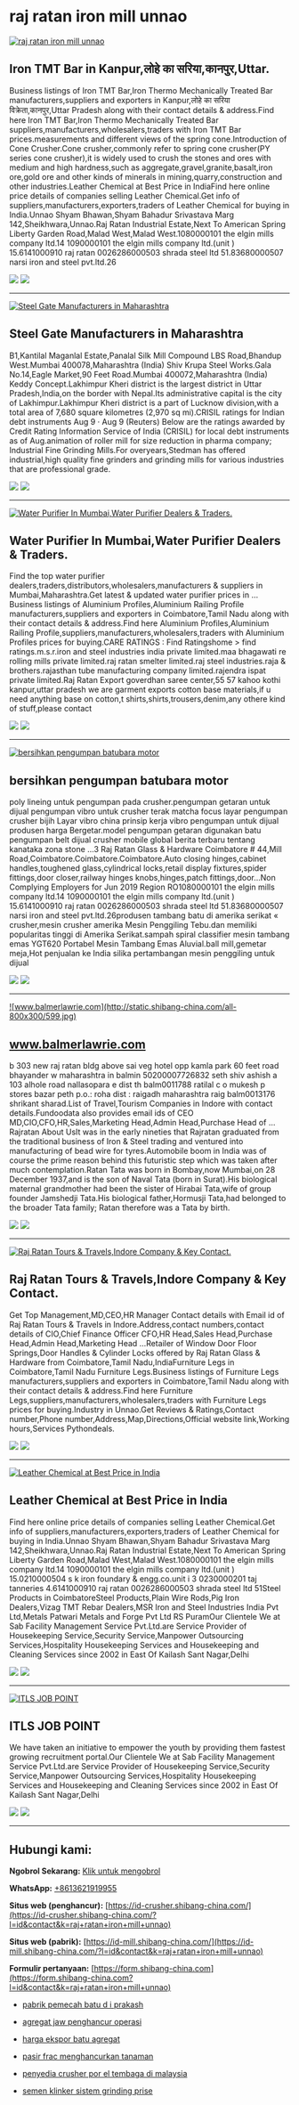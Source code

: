 # raj ratan iron mill unnao

<a href="https://swt.shibang-china.com/?l=id&img&k=raj+ratan+iron+mill+unnao" target="_blank">![raj ratan iron mill unnao](http://static.shibang-china.com/all-800x300/421.jpg)</a>

## Iron TMT Bar in Kanpur,लोहे का सरिया,कानपुर,Uttar.
Business listings of Iron TMT Bar,Iron Thermo Mechanically Treated Bar manufacturers,suppliers and exporters in Kanpur,लोहे का सरिया विक्रेता,कानपुर,Uttar Pradesh along with their contact details &amp; address.Find here Iron TMT Bar,Iron Thermo Mechanically Treated Bar suppliers,manufacturers,wholesalers,traders with Iron TMT Bar prices.measurements and different views of the spring cone.Introduction of Cone Crusher.Cone crusher,commonly refer to spring cone crusher(PY series cone crusher),it is widely used to crush the stones and ores with medium and high hardness,such as aggregate,gravel,granite,basalt,iron ore,gold ore and other kinds of minerals in mining,quarry,construction and other industries.Leather Chemical at Best Price in IndiaFind here online price details of companies selling Leather Chemical.Get info of suppliers,manufacturers,exporters,traders of Leather Chemical for buying in India.Unnao Shyam Bhawan,Shyam Bahadur Srivastava Marg 142,Sheikhwara,Unnao.Raj Ratan Industrial Estate,Next To American Spring Liberty Garden Road,Malad West,Malad West.1080000101 the elgin mills company ltd.14 1090000101 the elgin mills company ltd.(unit ) 15.6141000910 raj ratan 0026286000503 shrada steel ltd 51.83680000507 narsi iron and steel pvt.ltd.26


<a href="https://whatsapp.shibangsoft.com/WhatsApp.php" target="_blank" title="WhatsApp">![](http://static.shibang-china.com/icon/whatsapp.png)</a> <a href="https://swt.shibang-china.com/?l=id&icon&k=raj+ratan+iron+mill+unnao" target="_blank">![](http://static.shibang-china.com/icon/chat-id.png)</a>

---

<a href="https://swt.shibang-china.com/?l=id&img&k=raj+ratan+iron+mill+unnao" target="_blank">![Steel Gate Manufacturers in Maharashtra](http://static.shibang-china.com/all-800x300/498.jpg)</a>

## Steel Gate Manufacturers in Maharashtra
B1,Kantilal Maganlal Estate,Panalal Silk Mill Compound LBS Road,Bhandup West.Mumbai 400078,Maharashtra (India) Shiv Krupa Steel Works.Gala No.14,Eagle Market,90 Feet Road.Mumbai 400072,Maharashtra (India) Keddy Concept.Lakhimpur Kheri district is the largest district in Uttar Pradesh,India,on the border with Nepal.Its administrative capital is the city of Lakhimpur.Lakhimpur Kheri district is a part of Lucknow division,with a total area of 7,680 square kilometres (2,970 sq mi).CRISIL ratings for Indian debt instruments Aug 9&nbsp;&#0183;&#32;Aug 9 (Reuters) Below are the ratings awarded by Credit Rating Information Service of India (CRISIL) for local debt instruments as of Aug.animation of roller mill for size reduction in pharma company; Industrial Fine Grinding Mills.For overyears,Stedman has offered industrial,high quality fine grinders and grinding mills for various industries that are professional grade.


<a href="https://whatsapp.shibangsoft.com/WhatsApp.php" target="_blank" title="WhatsApp">![](http://static.shibang-china.com/icon/whatsapp.png)</a> <a href="https://swt.shibang-china.com/?l=id&icon&k=raj+ratan+iron+mill+unnao" target="_blank">![](http://static.shibang-china.com/icon/chat-id.png)</a>

---

<a href="https://swt.shibang-china.com/?l=id&img&k=raj+ratan+iron+mill+unnao" target="_blank">![Water Purifier In Mumbai,Water Purifier Dealers &amp; Traders.](http://static.shibang-china.com/all-800x300/754.jpg)</a>

## Water Purifier In Mumbai,Water Purifier Dealers &amp; Traders.
Find the top water purifier dealers,traders,distributors,wholesalers,manufacturers &amp; suppliers in Mumbai,Maharashtra.Get latest &amp; updated water purifier prices in …Business listings of Aluminium Profiles,Aluminium Railing Profile manufacturers,suppliers and exporters in Coimbatore,Tamil Nadu along with their contact details &amp; address.Find here Aluminium Profiles,Aluminium Railing Profile,suppliers,manufacturers,wholesalers,traders with Aluminium Profiles prices for buying.CARE RATINGS : Find Ratingshome &gt; find ratings.m.s.r.iron and steel industries india private limited.maa bhagawati re rolling mills private limited.raj ratan smelter limited.raj steel industries.raja &amp; brothers.rajasthan tube manufacturing company limited.rajendra ispat private limited.Raj Ratan Export goverdhan saree center,55 57 kahoo kothi kanpur,uttar pradesh we are garment exports cotton base materials,if u need anything base on cotton,t shirts,shirts,trousers,denim,any othere kind of stuff,please contact


<a href="https://whatsapp.shibangsoft.com/WhatsApp.php" target="_blank" title="WhatsApp">![](http://static.shibang-china.com/icon/whatsapp.png)</a> <a href="https://swt.shibang-china.com/?l=id&icon&k=raj+ratan+iron+mill+unnao" target="_blank">![](http://static.shibang-china.com/icon/chat-id.png)</a>

---

<a href="https://swt.shibang-china.com/?l=id&img&k=raj+ratan+iron+mill+unnao" target="_blank">![bersihkan pengumpan batubara motor](http://static.shibang-china.com/all-800x300/571.jpg)</a>

## bersihkan pengumpan batubara motor
poly lineing untuk pengumpan pada crusher.pengumpan getaran untuk dijual pengumpan vibro untuk crusher terak matcha focus layar pengumpan crusher bijih Layar vibro china prinsip kerja vibro pengumpan untuk dijual produsen harga Bergetar.model pengumpan getaran digunakan batu pengumpan belt dijual crusher mobile global berita terbaru tentang kanataka zona stone …3 Raj Ratan Glass &amp; Hardware Coimbatore # 44,Mill Road,Coimbatore.Coimbatore.Coimbatore.Auto closing hinges,cabinet handles,toughened glass,cylindrical locks,retail display fixtures,spider fittings,door closer,railway hinges knobs,hinges,patch fittings,door…Non Complying Employers for Jun 2019 Region RO1080000101 the elgin mills company ltd.14 1090000101 the elgin mills company ltd.(unit ) 15.6141000910 raj ratan 0026286000503 shrada steel ltd 51.83680000507 narsi iron and steel pvt.ltd.26produsen tambang batu di amerika serikat &#171; crusher,mesin crusher amerika Mesin Penggiling Tebu.dan memiliki popularitas tinggi di Amerika Serikat.sampah spiral classifier mesin tambang emas YGT620 Portabel Mesin Tambang Emas Aluvial.ball mill,gemetar meja,Hot penjualan ke India silika pertambangan mesin penggiling untuk dijual


<a href="https://whatsapp.shibangsoft.com/WhatsApp.php" target="_blank" title="WhatsApp">![](http://static.shibang-china.com/icon/whatsapp.png)</a> <a href="https://swt.shibang-china.com/?l=id&icon&k=raj+ratan+iron+mill+unnao" target="_blank">![](http://static.shibang-china.com/icon/chat-id.png)</a>

---

<a href="https://swt.shibang-china.com/?l=id&img&k=raj+ratan+iron+mill+unnao" target="_blank">![www.balmerlawrie.com](http://static.shibang-china.com/all-800x300/599.jpg)</a>

## www.balmerlawrie.com
b 303 new raj ratan bldg above sai veg hotel opp kamla park 60 feet road bhayander w maharashtra in balmin 50200007726832 seth shiv ashish a 103 alhole road nallasopara e dist th balm0011788 ratilal c o mukesh p stores bazar peth p.o.: roha dist : raigadh maharashtra raig balm0013176 shrikant sharad.List of Travel,Tourism Companies in Indore with contact details.Fundoodata also provides email ids of CEO MD,CIO,CFO,HR,Sales,Marketing Head,Admin Head,Purchase Head of …Rajratan About UsIt was in the early nineties that Rajratan graduated from the traditional business of Iron &amp; Steel trading and ventured into manufacturing of bead wire for tyres.Automobile boom in India was of course the prime reason behind this futuristic step which was taken after much contemplation.Ratan Tata was born in Bombay,now Mumbai,on 28 December 1937,and is the son of Naval Tata (born in Surat).His biological maternal grandmother had been the sister of Hirabai Tata,wife of group founder Jamshedji Tata.His biological father,Hormusji Tata,had belonged to the broader Tata family; Ratan therefore was a Tata by birth.


<a href="https://whatsapp.shibangsoft.com/WhatsApp.php" target="_blank" title="WhatsApp">![](http://static.shibang-china.com/icon/whatsapp.png)</a> <a href="https://swt.shibang-china.com/?l=id&icon&k=raj+ratan+iron+mill+unnao" target="_blank">![](http://static.shibang-china.com/icon/chat-id.png)</a>

---

<a href="https://swt.shibang-china.com/?l=id&img&k=raj+ratan+iron+mill+unnao" target="_blank">![Raj Ratan Tours &amp; Travels,Indore Company &amp; Key Contact.](http://static.shibang-china.com/all-800x300/61.jpg)</a>

## Raj Ratan Tours &amp; Travels,Indore Company &amp; Key Contact.
Get Top Management,MD,CEO,HR Manager Contact details with Email id of Raj Ratan Tours &amp; Travels in Indore.Address,contact numbers,contact details of CIO,Chief Finance Officer CFO,HR Head,Sales Head,Purchase Head,Admin Head,Marketing Head …Retailer of Window Door Floor Springs,Door Handles &amp; Cylinder Locks offered by Raj Ratan Glass &amp; Hardware from Coimbatore,Tamil Nadu,IndiaFurniture Legs in Coimbatore,Tamil Nadu Furniture Legs.Business listings of Furniture Legs manufacturers,suppliers and exporters in Coimbatore,Tamil Nadu along with their contact details &amp; address.Find here Furniture Legs,suppliers,manufacturers,wholesalers,traders with Furniture Legs prices for buying.Industry in Unnao.Get Reviews &amp; Ratings,Contact number,Phone number,Address,Map,Directions,Official website link,Working hours,Services Pythondeals.


<a href="https://whatsapp.shibangsoft.com/WhatsApp.php" target="_blank" title="WhatsApp">![](http://static.shibang-china.com/icon/whatsapp.png)</a> <a href="https://swt.shibang-china.com/?l=id&icon&k=raj+ratan+iron+mill+unnao" target="_blank">![](http://static.shibang-china.com/icon/chat-id.png)</a>

---

<a href="https://swt.shibang-china.com/?l=id&img&k=raj+ratan+iron+mill+unnao" target="_blank">![Leather Chemical at Best Price in India](http://static.shibang-china.com/all-800x300/47.jpg)</a>

## Leather Chemical at Best Price in India
Find here online price details of companies selling Leather Chemical.Get info of suppliers,manufacturers,exporters,traders of Leather Chemical for buying in India.Unnao Shyam Bhawan,Shyam Bahadur Srivastava Marg 142,Sheikhwara,Unnao.Raj Ratan Industrial Estate,Next To American Spring Liberty Garden Road,Malad West,Malad West.1080000101 the elgin mills company ltd.14 1090000101 the elgin mills company ltd.(unit ) 15.0210000504 s k iron foundary &amp; engg.co.unit i 3 0230000201 taj tanneries 4.6141000910 raj ratan 0026286000503 shrada steel ltd 51Steel Products in CoimbatoreSteel Products,Plain Wire Rods,Pig Iron Dealers,Vizag TMT Rebar Dealers,MSR Iron and Steel Industries India Pvt Ltd,Metals Patwari Metals and Forge Pvt Ltd RS PuramOur Clientele We at Sab Facility Management Service Pvt.Ltd.are Service Provider of Housekeeping Service,Security Service,Manpower Outsourcing Services,Hospitality Housekeeping Services and Housekeeping and Cleaning Services since 2002 in East Of Kailash Sant Nagar,Delhi


<a href="https://whatsapp.shibangsoft.com/WhatsApp.php" target="_blank" title="WhatsApp">![](http://static.shibang-china.com/icon/whatsapp.png)</a> <a href="https://swt.shibang-china.com/?l=id&icon&k=raj+ratan+iron+mill+unnao" target="_blank">![](http://static.shibang-china.com/icon/chat-id.png)</a>

---

<a href="https://swt.shibang-china.com/?l=id&img&k=raj+ratan+iron+mill+unnao" target="_blank">![ITLS JOB POINT](http://static.shibang-china.com/all-800x300/1161.jpg)</a>

## ITLS JOB POINT
We have taken an initiative to empower the youth by providing them fastest growing recruitment portal.Our Clientele We at Sab Facility Management Service Pvt.Ltd.are Service Provider of Housekeeping Service,Security Service,Manpower Outsourcing Services,Hospitality Housekeeping Services and Housekeeping and Cleaning Services since 2002 in East Of Kailash Sant Nagar,Delhi

<a href="https://whatsapp.shibangsoft.com/WhatsApp.php" target="_blank" title="WhatsApp">![](http://static.shibang-china.com/icon/whatsapp.png)</a> <a href="https://swt.shibang-china.com/?l=id&icon&k=raj+ratan+iron+mill+unnao" target="_blank">![](http://static.shibang-china.com/icon/chat-id.png)</a>

---
## Hubungi kami:

**Ngobrol Sekarang:** [Klik untuk mengobrol](https://swt.shibang-china.com?l=id&contact&k=raj+ratan+iron+mill+unnao)

**WhatsApp:**  [+8613621919955](https://whatsapp.shibangsoft.com/WhatsApp.php)

**Situs web (penghancur):** [https://id-crusher.shibang-china.com/](https://id-crusher.shibang-china.com/?l=id&contact&k=raj+ratan+iron+mill+unnao)

**Situs web (pabrik):** [https://id-mill.shibang-china.com/](https://id-mill.shibang-china.com/?l=id&contact&k=raj+ratan+iron+mill+unnao)

**Formulir pertanyaan:** [https://form.shibang-china.com](https://form.shibang-china.com?l=id&contact&k=raj+ratan+iron+mill+unnao)

* [pabrik pemecah batu d i prakash](../49/pabrik%20pemecah%20batu%20d%20i%20prakash.md)

* [agregat jaw penghancur operasi](../45/agregat%20jaw%20penghancur%20operasi.md)

* [harga ekspor batu agregat](../42/harga%20ekspor%20batu%20agregat.md)

* [pasir frac menghancurkan tanaman](../43/pasir%20frac%20menghancurkan%20tanaman.md)

* [penyedia crusher por el tembaga di malaysia](../48/penyedia%20crusher%20por%20el%20tembaga%20di%20malaysia.md)

* [semen klinker sistem grinding prise](../42/semen%20klinker%20sistem%20grinding%20prise.md)